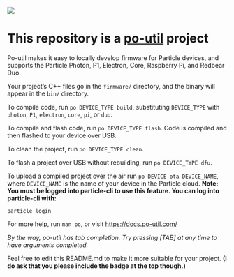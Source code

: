 [![](https://rawgit.com/nrobinson2000/po-util/master/images/built-with-po-util.svg)](https://po-util.com)

# This repository is a [po-util](https://po-util.com) project

Po-util makes it easy to locally develop firmware for Particle devices, and supports the Particle Photon, P1, Electron, Core, Raspberry Pi, and Redbear Duo.

Your project’s C++ files go in the `firmware/` directory, and the binary will appear in the `bin/` directory.

To compile code, run `po DEVICE_TYPE build`, substituting `DEVICE_TYPE` with `photon`, `P1`, `electron`, `core`, `pi`, or `duo`.

To compile and flash code, run `po DEVICE_TYPE flash`. Code is compiled and then flashed to your device over USB.

To clean the project, run `po DEVICE_TYPE clean`.

To flash a project over USB without rebuilding, run `po DEVICE_TYPE dfu`.

To upload a compiled project over the air run `po DEVICE ota DEVICE_NAME`, where `DEVICE_NAME` is the name of your device in the Particle cloud. **Note: You must be logged into particle-cli to use this feature. You can log into particle-cli with:**

```
particle login
```

For more help, run `man po`, or visit <https://docs.po-util.com/>

*By the way, po-util has tab completion. Try pressing [TAB] at any time to have arguments completed.*

Feel free to edit this README.md to make it more suitable for your project. **(I do ask that you please include the badge at the top though.)**
